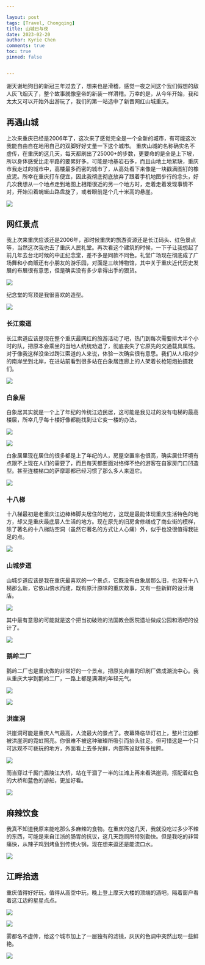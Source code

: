 ```yaml
---

layout: post
tags: [Travel, Chongqing]
title: 山城日与夜
date: 2023-02-20
author: Kyrie Chen
comments: true
toc: true
pinned: false


---
```


谢天谢地狗日的新冠三年过去了，想来也是滑稽，感觉一夜之间这个我们假想的敌人灰飞烟灭了，整个故事就像皇帝的新装一样滑稽。万幸的是，从今年开始，我和太太又可以开始外出游玩了，我们的第一站选中了新晋网红山城重庆。

## 再遇山城

上次来重庆已经是2006年了，这次来了感觉完全是一个全新的城市，有可能这次我能自由自在地用自己的双脚好好丈量一下这个城市。
重庆山城的名称确实名不虚传，在重庆的这几天，每天都刷出了25000+的步数，更要命的是全是上下坡，所以身体感受比走平路的要累好多。可能是地基岩石多，而且山地土地紧缺，重庆市我走过的城市中，高楼最多而密的城市了，从高处看下来像是一块戳满图钉的橡皮泥。所幸在重庆打车便宜，因此我彻底彻底放弃了跟着手机地图步行的念头，好几次我想从一个地点走到地图上相距很近的另一个地方时，走着走着发现事情不对，开始沿着蜿蜒山路盘旋了，或者眼前是个几十米高的悬崖。

![](https://raw.githubusercontent.com/kakack/kakack.github.io/master/_images/chongqing17.jpg)



## 网红景点

我上次来重庆应该还是2006年，那时候重庆的旅游资源还是长江码头、红色景点等，当然这次我也去了重庆人民礼堂。再次看这个建筑的时候，一下子让我想起了前几年去台北时候的中正纪念堂，差不多是同款不同色。礼堂广场现在彻底成了广场舞和小商贩还有小朋友的游乐园，对面是三峡博物馆，其中关于重庆近代历史发展的布展很有意思，但是确实没有多少拿得出手的狠货。

![](https://raw.githubusercontent.com/kakack/kakack.github.io/master/_images/chongqing07.jpg)



纪念堂的穹顶是我很喜欢的造型。

![](https://raw.githubusercontent.com/kakack/kakack.github.io/master/_images/chongqing10.jpg)

### 长江索道

长江索道应该是现在整个重庆最网红的旅游活动了吧，热门到每次需要排大半个小时的队，把原本会乘坐的当地人统统劝退了，彻底丧失了它原先的交通载具属性。对于像我这样没坐过跨江索道的人来说，体验一次确实很有意思。我们从人相对少的南岸坐到北岸，在进站前看到很多站在白象居连廊上的人架着长枪短炮拍摄我们。

![](https://raw.githubusercontent.com/kakack/kakack.github.io/master/_images/chongqing18.jpg)

### 白象居

白象居其实就是一个上了年纪的传统江边民居，这可能是我见过的没有电梯的最高楼层，所幸几乎每十楼好像都能找到让它变一楼的办法。

![](https://raw.githubusercontent.com/kakack/kakack.github.io/master/_images/chongqing14.jpg)

![](https://raw.githubusercontent.com/kakack/kakack.github.io/master/_images/chongqing12.jpg)

白象居里现在居住的很多都是上了年纪的人，房屋空置率也很高，确实居住环境有点跟不上现在人们的需要了，而且每天都要面对络绎不绝的游客在自家房门口凹造型。甚至连楼梯口的萨摩耶都已经习惯了那么多人来逗它。

![](https://raw.githubusercontent.com/kakack/kakack.github.io/master/_images/chongqing11.jpg)

### 十八梯

十八梯最初是老重庆江边棒棒脚夫居住的地方，这既是最能体现重庆生活特色的地方，却又是重庆最底层人生活的地方。现在原先的旧房舍修缮成了商业街的模样，除了著名的十八梯防空洞（虽然它著名的方式让人心痛）外，似乎也没很值得我驻足的点。

![](https://raw.githubusercontent.com/kakack/kakack.github.io/master/_images/chongqing15.jpg)

### 山城步道

山城步道应该是我在重庆最喜欢的一个景点，它既没有白象居那么旧，也没有十八梯那么新，它依山傍水而建，既有原汁原味的重庆故事，又有一些新鲜的设计潮店。

![](https://raw.githubusercontent.com/kakack/kakack.github.io/master/_images/chongqing16.jpg)



其中最有意思的可能就是这个把当初破败的法国教会医院遗址做成公园和酒吧的设计了。

![](https://raw.githubusercontent.com/kakack/kakack.github.io/master/_images/chongqing13.jpg)



### 鹅岭二厂

鹅岭二厂也是重庆做的非常好的一个景点，把原先弃置的印刷厂做成潮流中心。我从重庆大学到鹅岭二厂，一路上都是满满的年轻元气。

![](https://raw.githubusercontent.com/kakack/kakack.github.io/master/_images/chongqing04.jpg)



![](https://raw.githubusercontent.com/kakack/kakack.github.io/master/_images/chongqing05.jpg)



### 洪崖洞

洪崖洞可能是重庆人气最高，人流最大的景点了。夜幕降临华灯初上，整片江边都被洪崖洞的霓虹照亮。你很难不被这种璀璨所吸引而抬头驻足。但可惜这是一个只可远观不可亵玩的地方，外面看上去多光鲜，内部陈设就有多拉胯。

![](https://raw.githubusercontent.com/kakack/kakack.github.io/master/_images/chongqing03.jpg)

而当穿过千厮门嘉陵江大桥，站在干涸了一半的江滩上再来看洪崖洞，搭配着红色的大桥和蓝色的游船，更加好看。

![](https://raw.githubusercontent.com/kakack/kakack.github.io/master/_images/chongqing02.jpg)



## 麻辣饮食

我真不知道我原来能吃那么多麻辣的食物。在重庆的这几天，我就没吃过多少不辣的东西，可能是来自江浙的肠胃的抗议，这几天跑厕所特别勤快。但是我吃的非常痛快，从辣子鸡到烤鱼到传统火锅，现在想来逗还是能流口水。

![](https://raw.githubusercontent.com/kakack/kakack.github.io/master/_images/chongqing01.jpg)

## 江畔拾遗

重庆值得好好玩，值得从高空中玩，晚上登上摩天大楼的顶端的酒吧，隔着窗户看着这江边的星星点点。

![](https://raw.githubusercontent.com/kakack/kakack.github.io/master/_images/chongqing08.jpg)

![](https://raw.githubusercontent.com/kakack/kakack.github.io/master/_images/chongqing09.jpg)



雾都名不虚传，给这个城市加上了一层独有的滤镜，灰灰的色调中突然出现一些鲜艳。

![](https://raw.githubusercontent.com/kakack/kakack.github.io/master/_images/chongqing06.jpg)